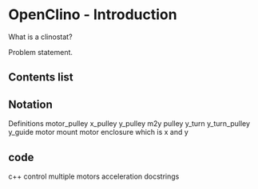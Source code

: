 # OpenClino - Introduction

What is a clinostat?

Problem statement.


## Contents list


## Notation

Definitions
motor_pulley
x_pulley
y_pulley
m2y pulley
y_turn
y_turn_pulley
y_guide
motor mount
motor enclosure
which is x and y



## code

c++
control multiple motors
acceleration
docstrings


